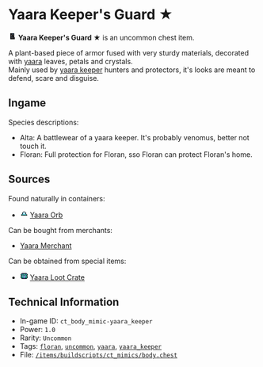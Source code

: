 # Yaara Keeper's Guard ★

<img src="https://raw.githubusercontent.com/Ceterai/Enternia/main/items/armors/alta/tier6/ceterai/legwear/icon.png" alt="Yaara Keeper's Guard ★ icon" loading="lazy" height="16px" width="auto" /> **Yaara Keeper's Guard ★** is an uncommon chest item.

A plant-based piece of armor fused with very sturdy materials, decorated with [yaara](https://ceterai.github.io/MyEnternia/Wiki/Tags/Yaara) leaves, petals and crystals.  
Mainly used by [yaara keeper](https://ceterai.github.io/MyEnternia/Wiki/Tags/YaaraKeeper) hunters and protectors, it's looks are meant to defend, scare and disguise.

## Ingame

Species descriptions:

- Alta: A battlewear of a yaara keeper. It's probably venomus, better not touch it.
- Floran: Full protection for Floran, sso Floran can protect Floran's home.

## Sources

Found naturally in containers:

- <img src="https://raw.githubusercontent.com/Ceterai/Enternia/main/objects/biome/alterash/yaara/decorative/orb/icon.png" alt="Yaara Orb icon" loading="lazy" height="16px" width="auto" /> [Yaara Orb](https://ceterai.github.io/MyEnternia/Wiki/YaaraOrb)

Can be bought from merchants:

- [Yaara Merchant](https://ceterai.github.io/MyEnternia/Wiki/YaaraMerchant)

Can be obtained from special items:

- <img src="https://raw.githubusercontent.com/Ceterai/Enternia/main/items/active/alta/loot/biome/ct_yaara_loot.png" alt="Yaara Loot Crate icon" loading="lazy" height="16px" width="auto" /> [Yaara Loot Crate](https://ceterai.github.io/MyEnternia/Wiki/YaaraLootCrate)

## Technical Information

- In-game ID: `ct_body_mimic-yaara_keeper`
- Power: `1.0`
- Rarity: `Uncommon`
- Tags: [`floran`](https://ceterai.github.io/MyEnternia/Wiki/Tags/Floran), [`uncommon`](https://ceterai.github.io/MyEnternia/Wiki/Tags/Uncommon), [`yaara`](https://ceterai.github.io/MyEnternia/Wiki/Tags/Yaara), [`yaara_keeper`](https://ceterai.github.io/MyEnternia/Wiki/Tags/YaaraKeeper)
- File: [`/items/buildscripts/ct_mimics/body.chest`](https://github.com/Ceterai/Enternia/blob/main/items/buildscripts/ct_mimics/body.chest)
